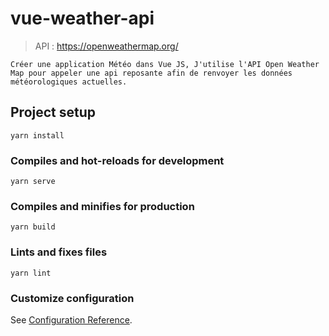 # vue-weather-api

> API : https://openweathermap.org/
````
Créer une application Météo dans Vue JS, J'utilise l'API Open Weather Map pour appeler une api reposante afin de renvoyer les données météorologiques actuelles.
````

## Project setup
```
yarn install
```

### Compiles and hot-reloads for development
```
yarn serve
```

### Compiles and minifies for production
```
yarn build
```

### Lints and fixes files
```
yarn lint
```

### Customize configuration
See [Configuration Reference](https://cli.vuejs.org/config/).
